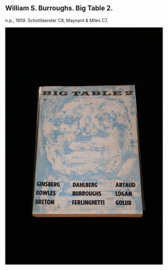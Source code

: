 ## William S. Burroughs. Big Table 2.

n.p., 1959.  Schottlaender C8, Maynard & Miles C7.

![Big Table 2](../assets/images/big-table-2-1.jpg)
